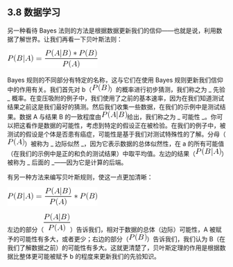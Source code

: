 ## 3.8 数据学习

另一种看待 Bayes 法则的方法是根据数据更新我们的信仰——也就是说，利用数据了解世界。让我们再看一下贝叶斯法则：

![](img/643f8315b1aea5ac8d51b0398b8bdf01.jpg)

Bayes 规则的不同部分有特定的名称，这与它们在使用 Bayes 规则更新我们信仰中的作用有关。我们首先对 b（![](img/df4fe93523fb241ffac9274788373abd.jpg)）的概率进行初步猜测，我们称之为 _ 先验 _ 概率。在变压吸附的例子中，我们使用了之前的基本速率，因为在我们知道测试结果之前这是我们最好的猜测。然后我们收集一些数据，在我们的示例中是测试结果。数据 A 与结果 B 的一致程度由![](img/24f22119f3e28693fc84dea1ef25fb4f.jpg)给出，我们称之为 _ 可能性 _。你可以把这看作是数据的可能性，考虑到特定的假设正在被检验。在我们的例子中，被测试的假设是个体是否患有癌症，可能性是基于我们对测试特殊性的了解。分母（![](img/b029cb77c2d095be990d28206f5331fb.jpg)）被称为 _ 边际似然 _，因为它表示数据的总体似然性，在 a 的所有可能值（在我们的示例中是正的和负的测试结果）中取平均值。左边的结果（![](img/04e4300663edc1c8ba9ee7619d492ff0.jpg)）被称为 _ 后面的 _——因为它是计算的后端。

有另一种方法来编写贝叶斯规则，使这一点更加清晰：

![](img/00898e5a9153344b32d0f92370330484.jpg)

左边的部分（![](img/93531d7b720068120e0de15fe39bdc50.jpg)）告诉我们，相对于数据的总体（边际）可能性，A 被赋予的可能性有多大，或者更少；右边的部分（![](img/df4fe93523fb241ffac9274788373abd.jpg)）告诉我们，我们认为 B（在我们了解数据之前）的可能性有多大。这就更清楚了，贝叶斯定理的作用是根据数据比整体更可能被赋予 b 的程度来更新我们的先验知识。